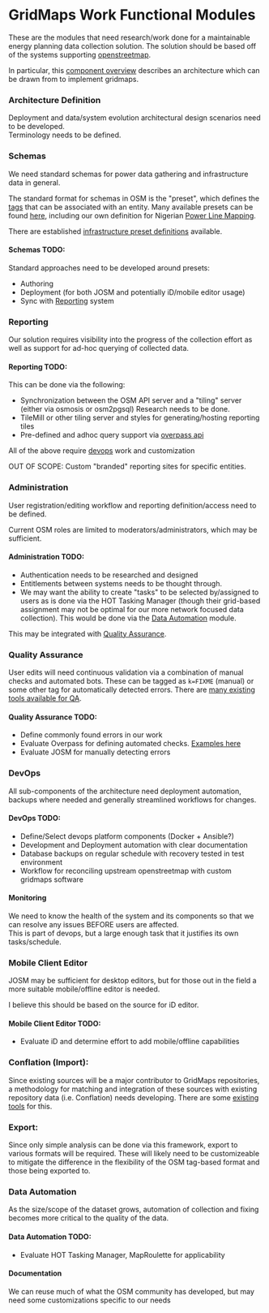 # GridMaps Work Functional Modules

These are the modules that need research/work done for a maintainable energy planning data collection solution.
The solution should be based off of the systems supporting [openstreetmap](http://wiki.openstreetmap.org).  

In particular, this [component overview](http://wiki.openstreetmap.org/wiki/Component_overview) describes an architecture which can be drawn from to implement gridmaps.  

### Architecture Definition

Deployment and data/system evolution architectural design scenarios need to be developed.  
Terminology needs to be defined.  

### Schemas

We need standard schemas for power data gathering and infrastructure data in general.  

The standard format for schemas in OSM is the "preset", which defines the [tags](http://wiki.openstreetmap.org/wiki/Tags) that can be associated with an entity.  Many available presets can be found [here](https://josm.openstreetmap.de/wiki/Presets), including our own definition for Nigerian [Power Line Mapping](https://josm.openstreetmap.de/wiki/Presets/Power_Mapping_Utility_Simple).  

There are established [infrastructure preset definitions](http://wiki.openstreetmap.org/wiki/Humanitarian_OSM_Tags/HDM_preset#Utilities) available.  

#### Schemas TODO:
Standard approaches need to be developed around presets:
- Authoring 
- Deployment (for both JOSM and potentially iD/mobile editor usage)
- Sync with [Reporting](#reporting) system

### Reporting

Our solution requires visibility into the progress of the collection effort as well as support for ad-hoc querying of collected data.  

#### Reporting TODO:
This can be done via the following:
- Synchronization between the OSM API server and a "tiling" server (either via osmosis or osm2pgsql)
  Research needs to be done.  
- TileMill or other tiling server and styles for generating/hosting reporting tiles
- Pre-defined and adhoc query support via [overpass api](http://wiki.openstreetmap.org/wiki/Overpass_API)

All of the above require [devops](#devops) work and customization

OUT OF SCOPE:  Custom "branded" reporting sites for specific entities.  

### Administration

User registration/editing workflow and reporting definition/access need to be defined. 

Current OSM roles are limited to moderators/administrators, which may be sufficient.  

#### Administration TODO:  
- Authentication needs to be researched and designed
- Entitlements between systems needs to be thought through.  
- We may want the ability to create "tasks" to be selected by/assigned to users as is done via the HOT Tasking Manager (though their grid-based assignment may not be optimal for our more network focused data collection).  This would be done via the [Data Automation](#data-automation) module. 

This may be integrated with [Quality Assurance](#quality-assurance).  

### Quality Assurance

User edits will need continuous validation via a combination of manual checks and automated bots.  These can be tagged as `k=FIXME` (manual) or some other tag for automatically detected errors.  There are [many existing tools available for QA](http://wiki.openstreetmap.org/wiki/Quality_assurance).

#### Quality Assurance TODO: 
- Define commonly found errors in our work
- Evaluate Overpass for defining automated checks.  [Examples here](http://wiki.openstreetmap.org/wiki/Overpass_turbo/Examples)
- Evaluate JOSM for manually detecting errors

### DevOps

All sub-components of the architecture need deployment automation, backups where needed and generally streamlined workflows for changes.  

#### DevOps TODO:  
- Define/Select devops platform components (Docker + Ansible?)
- Development and Deployment automation with clear documentation
- Database backups on regular schedule with recovery tested in test environment
- Workflow for reconciling upstream openstreetmap with custom gridmaps software

#### Monitoring

We need to know the health of the system and its components so that we can resolve any issues BEFORE users are affected.  
This is part of devops, but a large enough task that it justifies its own tasks/schedule.  

### Mobile Client Editor

JOSM may be sufficient for desktop editors, but for those out in the field a more suitable mobile/offline editor is needed.  

I believe this should be based on the source for iD editor. 

#### Mobile Client Editor TODO:
- Evaluate iD and determine effort to add mobile/offline capabilities

### Conflation (Import):

Since existing sources will be a major contributor to GridMaps repositories, a methodology for matching and integration of these sources with existing repository data (i.e. Conflation) needs developing.  There are some [existing tools](http://wiki.openstreetmap.org/wiki/Conflation) for this.  

### Export:

Since only simple analysis can be done via this framework, export to various formats will be required.  These will likely need to be customizeable to mitigate the difference in the flexibility of the OSM tag-based format and those being exported to.  

### Data Automation

As the size/scope of the dataset grows, automation of collection and fixing becomes more critical to the quality of the data.  

#### Data Automation TODO:
- Evaluate HOT Tasking Manager, MapRoulette for applicability

#### Documentation

We can reuse much of what the OSM community has developed, but may need some customizations specific to our needs
